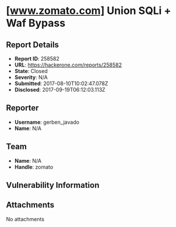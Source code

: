 # [www.zomato.com] Union SQLi + Waf Bypass

## Report Details
- **Report ID**: 258582
- **URL**: https://hackerone.com/reports/258582
- **State**: Closed
- **Severity**: N/A
- **Submitted**: 2017-08-10T10:02:47.078Z
- **Disclosed**: 2017-09-19T06:12:03.113Z

## Reporter
- **Username**: gerben_javado
- **Name**: N/A

## Team
- **Name**: N/A
- **Handle**: zomato

## Vulnerability Information


## Attachments
No attachments
